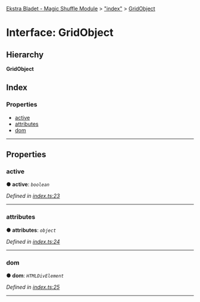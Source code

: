 [Ekstra Bladet - Magic Shuffle Module](../README.md) > ["index"](../modules/_index_.md) > [GridObject](../interfaces/_index_.gridobject.md)

# Interface: GridObject

## Hierarchy

**GridObject**

## Index

### Properties

* [active](_index_.gridobject.md#active)
* [attributes](_index_.gridobject.md#attributes)
* [dom](_index_.gridobject.md#dom)

---

## Properties

<a id="active"></a>

###  active

**● active**: *`boolean`*

*Defined in [index.ts:23](https://github.com/EkstraBladetUdvikling/eb-module-magic-shuffle/blob/c2fd667/src/scripts/index.ts#L23)*

___
<a id="attributes"></a>

###  attributes

**● attributes**: *`object`*

*Defined in [index.ts:24](https://github.com/EkstraBladetUdvikling/eb-module-magic-shuffle/blob/c2fd667/src/scripts/index.ts#L24)*

___
<a id="dom"></a>

###  dom

**● dom**: *`HTMLDivElement`*

*Defined in [index.ts:25](https://github.com/EkstraBladetUdvikling/eb-module-magic-shuffle/blob/c2fd667/src/scripts/index.ts#L25)*

___

